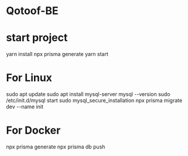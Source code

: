 # Qotoof-BE

# start project
yarn install
npx prisma generate
yarn start

# For Linux
sudo apt update
sudo apt install mysql-server
mysql --version
sudo /etc/init.d/mysql start
sudo mysql_secure_installation
npx prisma migrate dev --name init

# For Docker

npx prisma generate
npx prisma db push